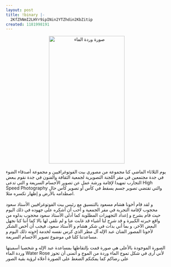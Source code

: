 ```yaml
---
layout: post
title: !binary |-
  2KfZhNmI2LHYr9ipINin2YTZhdin2KbZitip
created: 1181998191
---
```

<p align="center">&nbsp;<a href="/imagebrowser/view/image/188/_original"><img alt="صورة وردة الماء" width="237" height="400" src="/imagebrowser/view/image/188/preview" /></a></p>
<p>يوم الثلاثاء الماضي كنا مجموعة من مصوري بيت الفوتوغرافيين و مجموعة أصدقاء الضوء في جدة مجتمعين في مقر اللجنة التصويرية لجمعية الثقافة والفنون في جدة نقوم ببعض التجارب تمهيدا لإقامة ورشة عمل عن تصوير الأجسام السريعة و التي تدعى High Speed Photography والتي تقتضي تصوير جسم يسقط في كأس أو تصوير كأس حال اصطدامه بالأرض و إظهار تكسره مثلا.<br />
<br />
و لقد قام أخونا هشام مسعود بالتنسيق مع رئيس بيت الفوتوغرافيين الأستاذ سعود محجوب لإقامة التجربة في مقر الجمعية و أحب أن أشكره على جهوده في ذلك اليوم حيث قام بشرح و إعداد التجهيزات المطلوبة كما أدلى الأستاذ سعود محجوب بدلوه من واقع خبرته الكبيرة و قد شرح لنا أشياء قد غابت عنا و لم نلقي لها بالا كما أننا كنا نجهل البعض الآخر، و بما أني بدأت في شكر هشام و الأستاذ سعود، فيجب أن أخص الشكر لأخونا المصور الفنان عبد الإله آل مطر الذي كرس نفسه لخدمة إخوته ذلك اليوم و مساعدتنا كلنا في موضوع تصوير الأجسام السريعة.<br />
<br />
الصورة الموجودة بالأعلى هي صورة قمت بإلتقاطها بمساعدة عبد الإله و شخصيا أسميتها وردة الماء Water Rose لأني أرى في شكل تموج الماء وردة من الموج و أتمنى أن تحوز على رضاكم كما يمكنكم الضغط على الصورة أعلاه لرؤية بقية الصور</p>
